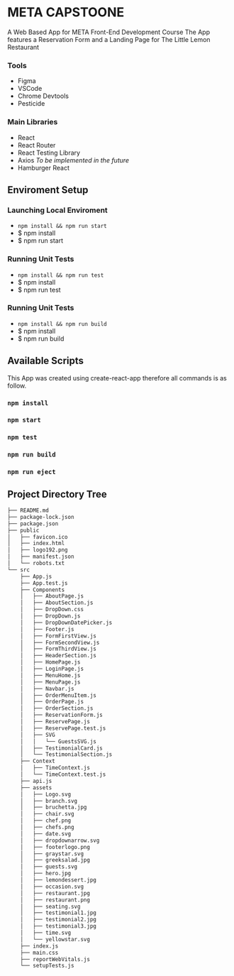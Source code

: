 # META CAPSTOONE

A Web Based App for META Front-End Development Course
The App features a Reservation Form and a Landing Page for The Little Lemon Restaurant

### Tools

- Figma
- VSCode
- Chrome Devtools
- Pesticide

### Main Libraries

- React
- React Router
- React Testing Library
- Axios _To be implemented in the future_
- Hamburger React

## Enviroment Setup

### Launching Local Enviroment

- `npm install && npm run start`
- $ npm install
- $ npm run start

### Running Unit Tests

- `npm install && npm run test`
- $ npm install
- $ npm run test

### Running Unit Tests

- `npm install && npm run build`
- $ npm install
- $ npm run build

## Available Scripts

This App was created using create-react-app therefore all commands is as follow.

### `npm install`

### `npm start`

### `npm test`

### `npm run build`

### `npm run eject`

## Project Directory Tree

```bash
├── README.md
├── package-lock.json
├── package.json
├── public
│   ├── favicon.ico
│   ├── index.html
│   ├── logo192.png
│   ├── manifest.json
│   └── robots.txt
└── src
    ├── App.js
    ├── App.test.js
    ├── Components
    │   ├── AboutPage.js
    │   ├── AboutSection.js
    │   ├── DropDown.css
    │   ├── DropDown.js
    │   ├── DropDownDatePicker.js
    │   ├── Footer.js
    │   ├── FormFirstView.js
    │   ├── FormSecondView.js
    │   ├── FormThirdView.js
    │   ├── HeaderSection.js
    │   ├── HomePage.js
    │   ├── LoginPage.js
    │   ├── MenuHome.js
    │   ├── MenuPage.js
    │   ├── Navbar.js
    │   ├── OrderMenuItem.js
    │   ├── OrderPage.js
    │   ├── OrderSection.js
    │   ├── ReservationForm.js
    │   ├── ReservePage.js
    │   ├── ReservePage.test.js
    │   ├── SVG
    │   │   └── GuestsSVG.js
    │   ├── TestimonialCard.js
    │   └── TestimonialSection.js
    ├── Context
    │   ├── TimeContext.js
    │   └── TimeContext.test.js
    ├── api.js
    ├── assets
    │   ├── Logo.svg
    │   ├── branch.svg
    │   ├── bruchetta.jpg
    │   ├── chair.svg
    │   ├── chef.png
    │   ├── chefs.png
    │   ├── date.svg
    │   ├── dropdownarrow.svg
    │   ├── footerlogo.png
    │   ├── graystar.svg
    │   ├── greeksalad.jpg
    │   ├── guests.svg
    │   ├── hero.jpg
    │   ├── lemondessert.jpg
    │   ├── occasion.svg
    │   ├── restaurant.jpg
    │   ├── restaurant.png
    │   ├── seating.svg
    │   ├── testimonial1.jpg
    │   ├── testimonial2.jpg
    │   ├── testimonial3.jpg
    │   ├── time.svg
    │   └── yellowstar.svg
    ├── index.js
    ├── main.css
    ├── reportWebVitals.js
    └── setupTests.js
```
